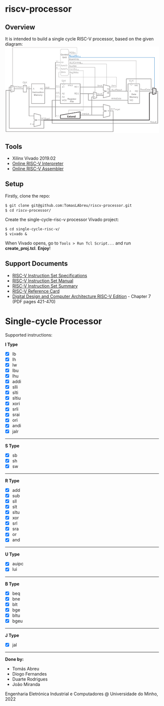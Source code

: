 # riscv-processor

## Overview
It is intended to build a single cycle RISC-V processor, based on the given diagram:\
![Complete single-cycle processor](doc/single-cycle-proc.png)

## Tools
- Xilinx Vivado 2019.02
- [Online RISC-V Interpreter](https://www.cs.cornell.edu/courses/cs3410/2019sp/riscv/interpreter/)
- [Online RISC-V Assembler](https://riscvasm.lucasteske.dev/#)

## Setup
Firstly, clone the repo:
```
$ git clone git@github.com:TomasLAbreu/riscv-processor.git
$ cd riscv-processor/
```
Create the single-cycle-risc-v processor Vivado project:
```
$ cd single-cycle-risc-v/
$ vivado &
```
When Vivado opens, go to `Tools > Run Tcl Script...` and run **create_proj.tcl**.
**Enjoy**!

## Support Documents
- [RISC-V Instruction Set Specifications](https://msyksphinz-self.github.io/riscv-isadoc/html/index.html)
- [RISC-V Instruction Set Manual](https://github.com/TomasLAbreu/riscv-processor/blob/main/doc/riscv-spec-20191213.pdf)
- [RISC-V Instruction Set Summary](https://github.com/TomasLAbreu/riscv-processor/blob/main/doc/RISC-V-Instruction-Set-Summary.pdf)
- [RISC-V Reference Card](https://github.com/TomasLAbreu/riscv-processor/blob/main/doc/RISC-V_referenceCard.pdf)
- [Digital Design and Computer Architecture RISC-V Edition](https://github.com/TomasLAbreu/riscv-processor/blob/main/doc/Digital-Design-And-Computer-Architecture-RISC-V-Edition.pdf) - Chapter 7 (PDF pages 421-470)

# Single-cycle Processor
Supported instructions:

**I Type**
- [x] lb
- [x] lh
- [x] lw
- [x] lbu
- [x] lhu
- [x] addi
- [x] slli
- [x] slti
- [x] sltiu
- [x] xori
- [x] srli
- [x] srai
- [x] ori
- [x] andi
- [x] jalr

---
**S Type**
- [x] sb
- [x] sh
- [x] sw

---
**R Type**
- [x] add
- [x] sub
- [x] sll
- [x] slt
- [x] sltu
- [x] xor
- [x] srl
- [x] sra
- [x] or
- [x] and

---
**U Type**
- [x] auipc
- [x] lui

---
**B Type**
- [x] beq
- [x] bne
- [x] blt
- [x] bge
- [x] bltu
- [x] bgeu

---
**J Type**
- [x] jal

-----
**Done by:**

- Tomás Abreu
- Diogo Fernandes
- Duarte Rodrigues
- João Miranda

Engenharia Eletrónica Industrial e Computadores @ Universidade do Minho, 2022

